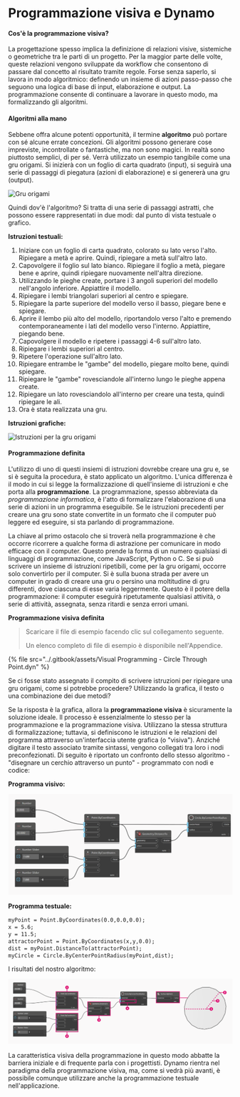 # Programmazione visiva e Dynamo

#### Cos'è la programmazione visiva? <a href="#what-is-visual-programming" id="what-is-visual-programming"></a>

La progettazione spesso implica la definizione di relazioni visive, sistemiche o geometriche tra le parti di un progetto. Per la maggior parte delle volte, queste relazioni vengono sviluppate da workflow che consentono di passare dal concetto al risultato tramite regole. Forse senza saperlo, si lavora in modo algoritmico: definendo un insieme di azioni passo-passo che seguono una logica di base di input, elaborazione e output. La programmazione consente di continuare a lavorare in questo modo, ma formalizzando gli algoritmi.

#### Algoritmi alla mano <a href="#algorithms-in-hand" id="algorithms-in-hand"></a>

Sebbene offra alcune potenti opportunità, il termine **algoritmo** può portare con sé alcune errate concezioni. Gli algoritmi possono generare cose impreviste, incontrollate o fantastiche, ma non sono magici. In realtà sono piuttosto semplici, di per sé. Verrà utilizzato un esempio tangibile come una gru origami. Si inizierà con un foglio di carta quadrato (input), si seguirà una serie di passaggi di piegatura (azioni di elaborazione) e si genererà una gru (output).

![Gru origami](https://primer.dynamobim.org/01\_Introduction/images/1-1/00-OrigamiCrane.png)

Quindi dov'è l'algoritmo? Si tratta di una serie di passaggi astratti, che possono essere rappresentati in due modi: dal punto di vista testuale o grafico.

**Istruzioni testuali:**

1. Iniziare con un foglio di carta quadrato, colorato su lato verso l'alto. Ripiegare a metà e aprire. Quindi, ripiegare a metà sull'altro lato.
2. Capovolgere il foglio sul lato bianco. Ripiegare il foglio a metà, piegare bene e aprire, quindi ripiegare nuovamente nell'altra direzione.
3. Utilizzando le pieghe create, portare i 3 angoli superiori del modello nell'angolo inferiore. Appiattire il modello.
4. Ripiegare i lembi triangolari superiori al centro e spiegare.
5. Ripiegare la parte superiore del modello verso il basso, piegare bene e spiegare.
6. Aprire il lembo più alto del modello, riportandolo verso l'alto e premendo contemporaneamente i lati del modello verso l'interno. Appiattire, piegando bene.
7. Capovolgere il modello e ripetere i passaggi 4-6 sull'altro lato.
8. Ripiegare i lembi superiori al centro.
9. Ripetere l'operazione sull'altro lato.
10. Ripiegare entrambe le "gambe" del modello, piegare molto bene, quindi spiegare.
11. Ripiegare le "gambe" rovesciandole all'interno lungo le pieghe appena create.
12. Ripiegare un lato rovesciandolo all'interno per creare una testa, quindi ripiegare le ali.
13. Ora è stata realizzata una gru.

**Istruzioni grafiche:**

![Istruzioni per la gru origami](https://primer.dynamobim.org/01\_Introduction/images/1-1/01-OrigamiCraneInstructions.png)

#### Programmazione definita <a href="#programming-defined" id="programming-defined"></a>

L'utilizzo di uno di questi insiemi di istruzioni dovrebbe creare una gru e, se si è seguita la procedura, è stato applicato un algoritmo. L'unica differenza è il modo in cui si legge la formalizzazione di quell'insieme di istruzioni e che porta alla **programmazione**. La programmazione, spesso abbreviata da _programmazione informatica_, è l'atto di formalizzare l'elaborazione di una serie di azioni in un programma eseguibile. Se le istruzioni precedenti per creare una gru sono state convertite in un formato che il computer può leggere ed eseguire, si sta parlando di programmazione.

La chiave al primo ostacolo che si troverà nella programmazione è che occorre ricorrere a qualche forma di astrazione per comunicare in modo efficace con il computer. Questo prende la forma di un numero qualsiasi di linguaggi di programmazione, come JavaScript, Python o C. Se si può scrivere un insieme di istruzioni ripetibili, come per la gru origami, occorre solo convertirlo per il computer. Si è sulla buona strada per avere un computer in grado di creare una gru o persino una moltitudine di gru differenti, dove ciascuna di esse varia leggermente. Questo è il potere della programmazione: il computer eseguirà ripetutamente qualsiasi attività, o serie di attività, assegnata, senza ritardi e senza errori umani.

**Programmazione visiva definita**

> Scaricare il file di esempio facendo clic sul collegamento seguente.
>
> Un elenco completo di file di esempio è disponibile nell'Appendice.

{% file src="../.gitbook/assets/Visual Programming - Circle Through Point.dyn" %}

Se ci fosse stato assegnato il compito di scrivere istruzioni per ripiegare una gru origami, come si potrebbe procedere? Utilizzando la grafica, il testo o una combinazione dei due metodi?

Se la risposta è la grafica, allora la **programmazione visiva** è sicuramente la soluzione ideale. Il processo è essenzialmente lo stesso per la programmazione e la programmazione visiva. Utilizzano la stessa struttura di formalizzazione; tuttavia, si definiscono le istruzioni e le relazioni del programma attraverso un'interfaccia utente grafica (o "visiva"). Anziché digitare il testo associato tramite sintassi, vengono collegati tra loro i nodi preconfezionati. Di seguito è riportato un confronto dello stesso algoritmo - "disegnare un cerchio attraverso un punto" - programmato con nodi e codice:

**Programma visivo:**

![](./images/a-1/visualProgramming(2).png)

**Programma testuale:**

```
myPoint = Point.ByCoordinates(0.0,0.0,0.0);
x = 5.6;
y = 11.5;
attractorPoint = Point.ByCoordinates(x,y,0.0);
dist = myPoint.DistanceTo(attractorPoint);
myCircle = Circle.ByCenterPointRadius(myPoint,dist);
```

I risultati del nostro algoritmo:

![](./images/a-1/visualProgramming(1).png)

La caratteristica visiva della programmazione in questo modo abbatte la barriera iniziale e di frequente parla con i progettisti. Dynamo rientra nel paradigma della programmazione visiva, ma, come si vedrà più avanti, è possibile comunque utilizzare anche la programmazione testuale nell'applicazione.
